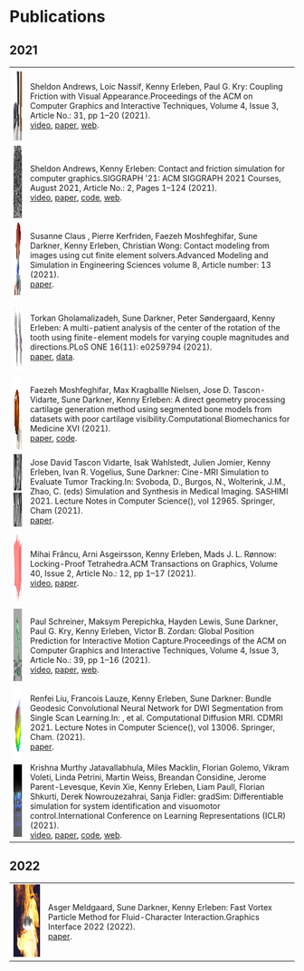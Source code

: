 <!DOCTYPE html>
<html>
<head>
<meta charset="utf-8">
<title>Publications</title>
</head>
<body>
<h1>Publications</h1>

<h2>2021</h2>
<table>
<tr>
  <td>
    <img src="pubs/2021/andrews.ea21/andrews.ea21.png" alt="paper icon" width="128" height="128">
  </td>
  <td>
    Sheldon Andrews, Loic Nassif, Kenny Erleben, Paul G. Kry: Coupling Friction with Visual Appearance.Proceedings of the ACM on Computer Graphics and Interactive Techniques, Volume 4, Issue 3, Article No.: 31, pp 1–20 (2021).<br>
<a href="https://www.youtube.com/watch?v=bf8qxpaGfXg">video</a>, 
    <a href="https://profs.etsmtl.ca/sandrews/pdf/textureFriction_SCA21_preprint.pdf">paper</a>, 
    <a href="https://profs.etsmtl.ca/sandrews/publication/texturefriction_sca2021/">web</a>.
  </td>
</tr>
<tr>
  <td>
    <img src="pubs/2021/andrews.erleben.21/andrews.erleben.21.png" alt="paper icon" width="128" height="128">
  </td>
  <td>
    Sheldon Andrews, Kenny Erleben: Contact and friction simulation for computer graphics.SIGGRAPH '21: ACM SIGGRAPH 2021 Courses, August 2021, Article No.: 2, Pages 1–124 (2021).<br>
<a href="https://www.youtube.com/watch?v=5JZ-tYHsJKg">video</a>, 
    <a href="https://profs.etsmtl.ca/sandrews/pdf/textureFriction_SCA21_preprint.pdf">paper</a>, 
    <a href="https://github.com/sheldona/contactFrictionSim">code</a>, 
    <a href="https://siggraphcontact.github.io/">web</a>.
  </td>
</tr>
<tr>
  <td>
    <img src="pubs/2021/claus.ea21/claus.ea21.png" alt="paper icon" width="128" height="128">
  </td>
  <td>
    Susanne Claus , Pierre Kerfriden, Faezeh Moshfeghifar, Sune Darkner, Kenny Erleben, Christian Wong: Contact modeling from images using cut finite element solvers.Advanced Modeling and Simulation in Engineering Sciences volume 8, Article number: 13 (2021).<br>
<a href="https://amses-journal.springeropen.com/track/pdf/10.1186/s40323-021-00197-2.pdf">paper</a>.
  </td>
</tr>
<tr>
  <td>
    <img src="pubs/2021/gholamalizadeh.ea21/gholamalizadeh.ea21.png" alt="paper icon" width="128" height="128">
  </td>
  <td>
    Torkan Gholamalizadeh, Sune Darkner, Peter Søndergaard, Kenny Erleben: A multi-patient analysis of the center of the rotation of the tooth using finite-element models for varying couple magnitudes and directions.PLoS ONE 16(11): e0259794 (2021).<br>
<a href="pubs/2021/gholamalizadeh.ea21/gholamalizadeh.ea21.pdf">paper</a>, 
    <a href="https://erda.ku.dk/archives/97cd65fe80e83356f618bb9fbc7d5980/published-archive.html">data</a>.
  </td>
</tr>
<tr>
  <td>
    <img src="pubs/2021/moshfeghifar.ea21/moshfeghifar.ea21.png" alt="paper icon" width="128" height="128">
  </td>
  <td>
    Faezeh Moshfeghifar, Max Kragballle Nielsen, Jose D. Tascon-Vidarte, Sune Darkner, Kenny Erleben: A direct geometry processing cartilage generation method using segmented bone models from datasets with poor cartilage visibility.Computational Biomechanics for Medicine XVI (2021).<br>
<a href="https://arxiv.org/abs/2203.10667">paper</a>, 
    <a href="https://github.com/diku-dk/cargen">code</a>.
  </td>
</tr>
<tr>
  <td>
    <img src="pubs/2021/tascon_vidarte.ea21/tascon_vidarte.ea21.png" alt="paper icon" width="128" height="128">
  </td>
  <td>
    Jose David Tascon Vidarte, Isak Wahlstedt, Julien Jomier, Kenny Erleben, Ivan R. Vogelius, Sune Darkner: Cine-MRI Simulation to Evaluate Tumor Tracking.In: Svoboda, D., Burgos, N., Wolterink, J.M., Zhao, C. (eds) Simulation and Synthesis in Medical Imaging. SASHIMI 2021. Lecture Notes in Computer Science(), vol 12965. Springer, Cham (2021).<br>
<a href="https://www.researchgate.net/publication/354724631_Cine-MRI_Simulation_to_Evaluate_Tumor_Tracking">paper</a>.
  </td>
</tr>
<tr>
  <td>
    <img src="pubs/2021/francu.ea21/francu.ea21.png" alt="paper icon" width="128" height="128">
  </td>
  <td>
    Mihai Frâncu, Arni Asgeirsson, Kenny Erleben, Mads J. L. Rønnow: Locking-Proof Tetrahedra.ACM Transactions on Graphics, Volume 40, Issue 2, Article No.: 12, pp 1–17 (2021).<br>
<a href="https://www.youtube.com/watch?v=MqTYNOkHiXE">video</a>, 
    <a href="pubs/2021/francu.ea21/francu.ea21.pdf">paper</a>.
  </td>
</tr>
<tr>
  <td>
    <img src="pubs/2021/schreiner.ea21/schreiner.ea21.png" alt="paper icon" width="128" height="128">
  </td>
  <td>
    Paul Schreiner, Maksym Perepichka, Hayden Lewis, Sune Darkner, Paul G. Kry, Kenny Erleben, Victor B. Zordan: Global Position Prediction for Interactive Motion Capture.Proceedings of the ACM on Computer Graphics and Interactive Techniques, Volume 4, Issue 3, Article No.: 39, pp 1–16 (2021).<br>
<a href="https://www.youtube.com/watch?v=nmSYatIC9bY">video</a>, 
    <a href="https://paulschreiner.netlify.app/publication/globalpositions_sca2021/GlobalPositions_SCA2021.pdf">paper</a>, 
    <a href="https://paulschreiner.netlify.app/publication/globalpositions_sca2021/">web</a>.
  </td>
</tr>
<tr>
  <td>
    <img src="pubs/2021/liu.ea21/liu.ea21.png" alt="paper icon" width="128" height="128">
  </td>
  <td>
    Renfei Liu, Francois Lauze, Kenny Erleben, Sune Darkner: Bundle Geodesic Convolutional Neural Network for DWI Segmentation from Single Scan Learning.In: , et al. Computational Diffusion MRI. CDMRI 2021. Lecture Notes in Computer Science(), vol 13006. Springer, Cham. (2021).<br>
<a href="pubs/2021/liu.ea21/liu.ea21.pdf">paper</a>.
  </td>
</tr>
<tr>
  <td>
    <img src="pubs/2021/murthy.ea21/murthy.ea21.png" alt="paper icon" width="128" height="128">
  </td>
  <td>
    Krishna Murthy Jatavallabhula, Miles Macklin, Florian Golemo, Vikram Voleti, Linda Petrini, Martin Weiss, Breandan Considine, Jerome Parent-Levesque, Kevin Xie, Kenny Erleben, Liam Paull, Florian Shkurti, Derek Nowrouzezahrai, Sanja Fidler: gradSim: Differentiable simulation for system identification and visuomotor control.International Conference on Learning Representations (ICLR) (2021).<br>
<a href="https://www.youtube.com/watch?v=QHC55bSUe0A&feature=youtu.be">video</a>, 
    <a href="https://arxiv.org/abs/2104.02646">paper</a>, 
    <a href="https://github.com/gradsim/gradsim">code</a>, 
    <a href="https://gradsim.github.io/">web</a>.
  </td>
</tr>
</table>

<h2>2022</h2>
<table>
<tr>
  <td>
    <img src="pubs/2022/meldgaard.ea22/meldgaard.ea22.png" alt="paper icon" width="128" height="128">
  </td>
  <td>
    Asger Meldgaard, Sune Darkner, Kenny Erleben: Fast Vortex Particle Method for Fluid-Character Interaction.Graphics Interface 2022 (2022).<br>
<a href="https://openreview.net/forum?id=BrBlpeYNTMc">paper</a>.
  </td>
</tr>
</table>
